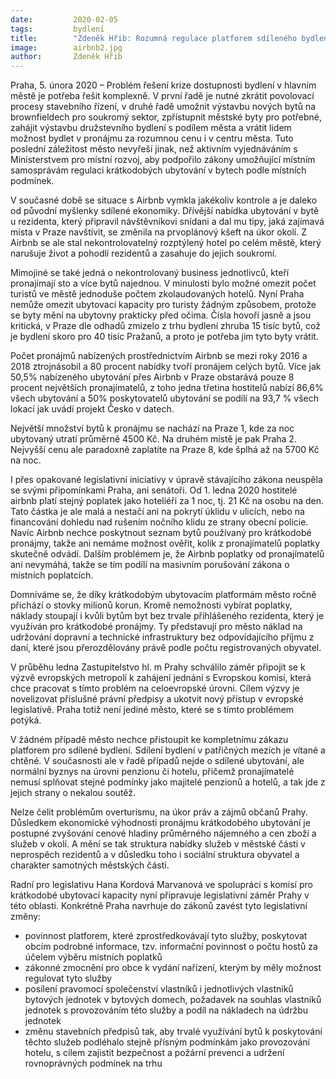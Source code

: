 ```yaml
---
date:         2020-02-05
tags:         bydlení
title:        "Zdeněk Hřib: Rozumná regulace platforem sdíleného bydlení je jedním z mnoha kroků k řešení krize dostupnosti bydlení v Praze"
image: 	      airbnb2.jpg
author:       Zdeněk Hřib
---
```


Praha, 5. února 2020 – Problém řešení krize dostupnosti bydlení v hlavním městě je potřeba řešit komplexně. V první řadě je nutné zkrátit povolovací procesy stavebního řízení, v druhé řadě umožnit výstavbu nových bytů na brownfieldech pro soukromý sektor, zpřístupnit městské byty pro potřebné, zahájit výstavbu družstevního bydlení s podílem města a vrátit lidem možnost bydlet v pronájmu za rozumnou cenu i v centru města. Tuto poslední záležitost město nevyřeší jinak, než aktivním vyjednáváním s Ministerstvem pro místní rozvoj, aby podpořilo zákony umožňující místním samosprávám regulaci krátkodobých ubytování v bytech podle místních podmínek.

V současné době se situace s Airbnb vymkla jakékoliv kontrole a je daleko od původní myšlenky sdílené ekonomiky. Dřívější nabídka ubytování v bytě u rezidenta, který připravil návštěvníkovi snídani a dal mu tipy, jaká zajímavá místa v Praze navštívit, se změnila na prvoplánový kšeft na úkor okolí. Z Airbnb se ale stal nekontrolovatelný rozptýlený hotel po celém městě, který narušuje život a pohodlí rezidentů a zasahuje do jejich soukromí. 

Mimojiné se také jedná o nekontrolovaný business jednotlivců, kteří pronajímají sto a více bytů najednou. V minulosti bylo možné omezit počet turistů ve městě jednoduše počtem zkolaudovaných hotelů. Nyní Praha nemůže omezit ubytovací kapacity pro turisty žádným způsobem, protože se byty mění na ubytovny prakticky před očima. Čísla hovoří jasně a jsou kritická, v Praze dle odhadů zmizelo z trhu bydlení zhruba 15 tisíc bytů, což je bydlení skoro pro 40 tisíc Pražanů, a proto je potřeba jim tyto byty vrátit.

Počet pronájmů nabízených prostřednictvím Airbnb se mezi roky 2016 a 2018 ztrojnásobil a 80 procent nabídky tvoří pronájem celých bytů. Více jak 50,5% nabízeného ubytování přes Airbnb v Praze obstarává pouze 8 procent největších pronajímatelů, z toho jedna třetina hostitelů nabízí 86,6% všech ubytování a 50% poskytovatelů ubytování se podílí na 93,7 % všech lokací jak uvádí projekt Česko v datech. 

Největší množství bytů k pronájmu se nachází na Praze 1, kde za noc ubytovaný utratí průměrně 4500 Kč. Na druhém místě je pak Praha 2. Nejvyšší cenu ale paradoxně zaplatíte na Praze 8, kde šplhá až na 5700 Kč na noc.

I přes opakované legislativní iniciativy v úpravě stávajícího zákona neuspěla se svými připomínkami Praha, ani senátoři. Od 1. ledna 2020 hostitelé airbnb platí stejný poplatek jako hoteliéři za 1 noc, tj. 21 Kč na osobu na den. Tato částka je ale malá a nestačí ani na pokrytí úklidu v ulicích, nebo na financování dohledu nad rušením nočního klidu ze strany obecní policie. Navíc Airbnb nechce poskytnout seznam bytů používaný pro krátkodobé pronájmy, takže ani nemáme možnost ověřit, kolik z pronajímatelů poplatky skutečně odvádí. Dalším problémem je, že Airbnb poplatky od pronajímatelů ani nevymáhá, takže se tím podílí na masivním porušování zákona o místních poplatcích. 

Domníváme se, že díky krátkodobým ubytovacím platformám město ročně přichází o stovky milionů korun. Kromě nemožnosti vybírat poplatky, náklady stoupají i kvůli bytům byt bez trvale přihlášeného rezidenta, který je využíván pro krátkodobé pronájmy. Ty představují pro město náklad na udržování dopravní a technické infrastruktury bez odpovídajícího příjmu z daní, které jsou přerozdělovány právě podle počtu registrovaných obyvatel.

V průběhu ledna Zastupitelstvo hl. m Prahy schválilo záměr připojit se k výzvě evropských metropolí k zahájení jednání s Evropskou komisí, která chce pracovat s tímto problém na celoevropské úrovni. Cílem výzvy je novelizovat příslušné právní předpisy a ukotvit nový přístup v evropské legislativě. Praha totiž není jediné město, které se s tímto problémem potýká. 

V žádném případě město nechce přistoupit ke kompletnímu zákazu platforem pro sdílené bydlení. Sdílení bydlení v patřičných mezích je vítané a chtěné. V současnosti ale v řadě případů nejde o sdílené ubytování, ale normální byznys na úrovni penzionu či hotelu, přičemž pronajímatelé nemusí splňovat stejné podmínky jako majitelé penzionů a hotelů, a tak jde z jejich strany o nekalou soutěž. 

Nelze čelit problémům overturismu, na úkor práv a zájmů občanů Prahy. Důsledkem ekonomické výhodnosti pronájmu krátkodobého ubytování je postupné zvyšování cenové hladiny průměrného nájemného a cen zboží a služeb v okolí. A mění se tak struktura nabídky služeb v městské části v neprospěch rezidentů a v důsledku toho i sociální struktura obyvatel a charakter samotných městských částí. 

Radní pro legislativu Hana Kordová Marvanová ve spolupráci s komisí pro krátkodobé ubytovací kapacity nyní připravuje legislativní záměr Prahy v této oblasti. Konkrétně Praha navrhuje do zákonů zavést tyto legislativní změny: 
* povinnost platforem, které zprostředkovávají tyto služby, poskytovat obcím podrobné informace, tzv. informační povinnost o počtu hostů za účelem výběru místních poplatků
* zákonné zmocnění pro obce k vydání nařízení, kterým by měly možnost regulovat tyto služby
* posílení pravomocí společenství vlastníků i jednotlivých vlastníků bytových jednotek v bytových domech, požadavek na souhlas vlastníků jednotek s provozováním této služby a podíl na nákladech na údržbu jednotek
* změnu stavebních předpisů tak, aby trvalé využívání bytů k poskytování těchto služeb podléhalo stejně přísným podmínkám jako provozování hotelu, s cílem zajistit bezpečnost a požární prevenci a udržení rovnoprávných podmínek na trhu
